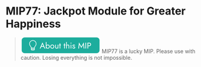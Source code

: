 # MIP77: Jackpot Module for Greater Happiness

> ![](AboutThisMIP.png) MIP77 is a lucky MIP. Please use with caution. Losing everything is not impossible.

